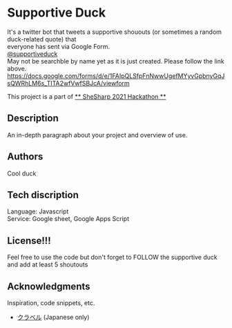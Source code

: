 # Supportive Duck
It's a twitter bot that tweets a supportive shououts (or sometimes a random duck-related quote) that  
everyone has sent via Google Form.  
[@supportiveduck](https://twitter.com/supportiveduck)  
May not be searchble by name yet as it is just created. Please follow the link above.   
https://docs.google.com/forms/d/e/1FAIpQLSfpFnNwwUgefMYyvGpbnyGqJsQWRhLM6s_TITA2wfVwfSBJcA/viewform  
  
This project is a part of [** SheSharp 2021 Hackathon **](https://troopl.com/challenges/shout-out-generator) 


## Description

An in-depth paragraph about your project and overview of use.


## Authors

Cool duck

## Tech discription
Language: Javascript  
Service: Google sheet, Google Apps Script  


## License!!!

Feel free to use the code but don't forget to FOLLOW the supportive duck and add at least 5 shoutouts  

## Acknowledgments

Inspiration, code snippets, etc.
* [クラベル](https://cravelweb.com/webdesign/google-apps-script-twitter-tweet-bot#1Google) (Japanese only)